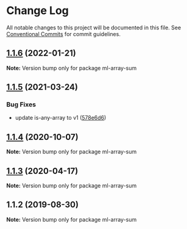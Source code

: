 # Change Log

All notable changes to this project will be documented in this file.
See [Conventional Commits](https://conventionalcommits.org) for commit guidelines.

## [1.1.6](https://github.com/mljs/array/compare/ml-array-sum@1.1.5...ml-array-sum@1.1.6) (2022-01-21)

**Note:** Version bump only for package ml-array-sum





## [1.1.5](https://github.com/mljs/array/compare/ml-array-sum@1.1.4...ml-array-sum@1.1.5) (2021-03-24)


### Bug Fixes

* update is-any-array to v1 ([578e6d6](https://github.com/mljs/array/commit/578e6d68a429ebc72a2eaa991eec6baf377f2405))





## [1.1.4](https://github.com/mljs/array/compare/ml-array-sum@1.1.3...ml-array-sum@1.1.4) (2020-10-07)

**Note:** Version bump only for package ml-array-sum






## [1.1.3](https://github.com/mljs/array/compare/ml-array-sum@1.1.2...ml-array-sum@1.1.3) (2020-04-17)

**Note:** Version bump only for package ml-array-sum





## 1.1.2 (2019-08-30)

**Note:** Version bump only for package ml-array-sum
